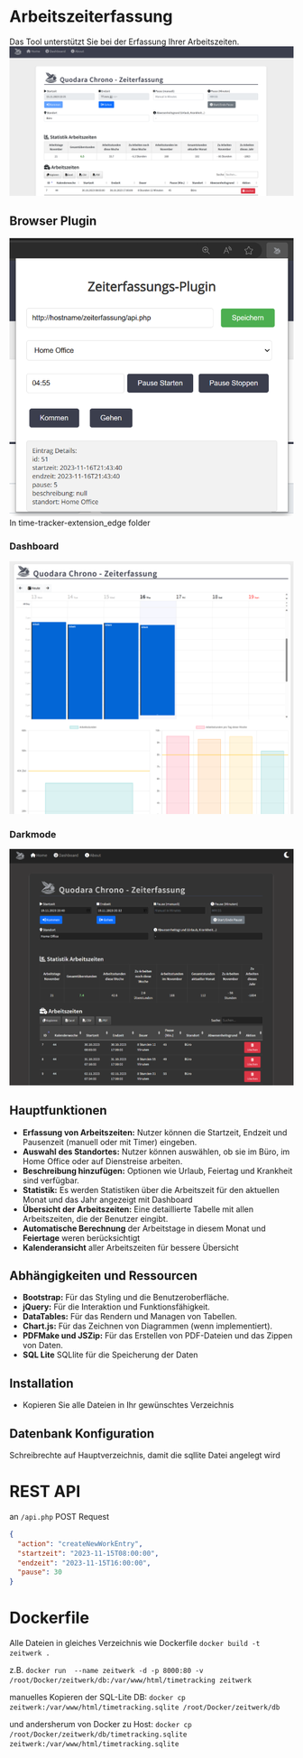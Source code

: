 # Arbeitszeiterfassung

Das Tool unterstützt Sie bei der Erfassung Ihrer Arbeitszeiten. 
![Main Screen](/assets/mainPage_Screenshot.png)

## Browser Plugin
![Browser Plugin](/assets/erweiterung_edge.png) 
In time-tracker-extension_edge folder

### Dashboard
![Main Screen](/assets/Dashboard_Screenshot.png)

### Darkmode
![Darkmode](/assets/darkmode.png)

## Hauptfunktionen

- **Erfassung von Arbeitszeiten:** Nutzer können die Startzeit, Endzeit und Pausenzeit (manuell oder mit Timer) eingeben.
- **Auswahl des Standortes:** Nutzer können auswählen, ob sie im Büro, im Home Office oder auf Dienstreise arbeiten.
- **Beschreibung hinzufügen:** Optionen wie Urlaub, Feiertag und Krankheit sind verfügbar.
- **Statistik:** Es werden Statistiken über die Arbeitszeit für den aktuellen Monat und das Jahr angezeigt mit Dashboard
- **Übersicht der Arbeitszeiten:** Eine detaillierte Tabelle mit allen Arbeitszeiten, die der Benutzer eingibt.
- **Automatische Berechnung** der Arbeitstage in diesem Monat und **Feiertage** weren berücksichtigt
- **Kalenderansicht** aller Arbeitszeiten für bessere Übersicht

## Abhängigkeiten und Ressourcen

- **Bootstrap:** Für das Styling und die Benutzeroberfläche.
- **jQuery:** Für die Interaktion und Funktionsfähigkeit.
- **DataTables:** Für das Rendern und Managen von Tabellen.
- **Chart.js:** Für das Zeichnen von Diagrammen (wenn implementiert).
- **PDFMake und JSZip:** Für das Erstellen von PDF-Dateien und das Zippen von Daten.
- **SQL Lite** SQLlite für die Speicherung der Daten

## Installation

- Kopieren Sie alle Dateien in Ihr gewünschtes Verzeichnis

## Datenbank Konfiguration

Schreibrechte auf Hauptverzeichnis, damit die sqllite Datei angelegt wird

# REST API
an `/api.php` POST Request
```json
{
  "action": "createNewWorkEntry",
  "startzeit": "2023-11-15T08:00:00", 
  "endzeit": "2023-11-15T16:00:00", 
  "pause": 30
}
```

# Dockerfile
Alle Dateien in gleiches Verzeichnis wie Dockerfile
`docker build -t zeitwerk .`

z.B. `docker run  --name zeitwerk -d -p 8000:80 -v /root/Docker/zeitwerk/db:/var/www/html/timetracking zeitwerk`

manuelles Kopieren der SQL-Lite DB:
`docker cp zeitwerk:/var/www/html/timetracking.sqlite /root/Docker/zeitwerk/db`

und andersherum von Docker zu Host:
`docker cp /root/Docker/zeitwerk/db/timetracking.sqlite zeitwerk:/var/www/html/timetracking.sqlite`





